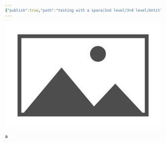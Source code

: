 ```yaml
---
{"publish":true,"path":"testing with a space/2nd level/3rd level/Untitled with a space 3.md","permalink":"/testing-with-a-space/2nd-level/3rd-level/untitled-with-a-space-3/","PassFrontmatter":true}
---
```


![placeholder - Copy - Copy.png](../../../A%20Assets/deeper%20assets/placeholder%20-%20Copy%20-%20Copy.png)



a